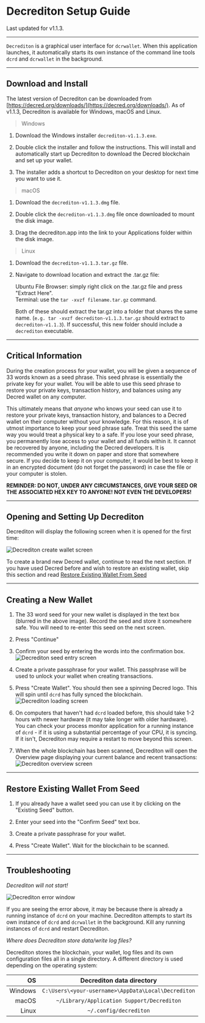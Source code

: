 # Decrediton Setup Guide 

Last updated for v1.1.3.

---

`Decrediton` is a graphical user interface for `dcrwallet`. When this application launches, it automatically starts its own instance of the command line tools `dcrd` and `dcrwallet` in the background.

---

## Download and Install 

The latest version of Decrediton can be downloaded from [https://decred.org/downloads/](https://decred.org/downloads/). As of v1.1.3, Decrediton is available for Windows, macOS and Linux.

> Windows

1. Download the Windows installer `decrediton-v1.1.3.exe`.

1. Double click the installer and follow the instructions. This will install and automatically start up Decrediton to download the Decred blockchain and set up your wallet.

1. The installer adds a shortcut to Decrediton on your desktop for next time you want to use it.

> macOS

1. Download the `decrediton-v1.1.3.dmg` file.

1. Double click the `decrediton-v1.1.3.dmg` file once downloaded to mount the disk image.

1. Drag the decrediton.app into the link to your Applications folder within the disk image.

> Linux

1. Download the `decrediton-v1.1.3.tar.gz` file.

1. Navigate to download location and extract the .tar.gz file:

    Ubuntu File Browser: simply right click on the .tar.gz file and press "Extract Here". <br />
    Terminal: use the `tar -xvzf filename.tar.gz` command.

    Both of these should extract the tar.gz into a folder that shares the same name. (`e.g. tar -xvzf decrediton-v1.1.3.tar.gz` should extract to `decrediton-v1.1.3`). If successful, this new folder should include a `decrediton` executable.

---

## Critical Information 

During the creation process for your wallet, you will be given a sequence of 33 words known as a seed phrase. This seed phrase is essentially the private key for your wallet. You will be able to use this seed phrase to restore your private keys, transaction history, and balances using any Decred wallet on any computer. 

This ultimately means that *anyone* who knows your seed can use it to restore your private keys, transaction history, and balances to a Decred wallet on their computer without your knowledge. For this reason, it is of utmost importance to keep your seed phrase safe. Treat this seed the same way you would treat a physical key to a safe. If you lose your seed phrase, you permanently lose access to your wallet and all funds within it. It cannot be recovered by anyone, including the Decred developers. It is recommended you write it down on paper and store that somewhere secure. If you decide to keep it on your computer, it would be best to keep it in an encrypted document (do not forget the password) in case the file or your computer is stolen.

**REMINDER: DO NOT, UNDER ANY CIRCUMSTANCES, GIVE YOUR SEED OR THE ASSOCIATED HEX KEY TO ANYONE! NOT EVEN THE DEVELOPERS!**

---

## Opening and Setting Up Decrediton

Decrediton will display the following screen when it is opened for the first time:

![Decrediton create wallet screen](/img/decrediton/create-wallet.jpg)

To create a brand new Decred wallet, continue to read the next section. If you have used Decred before and wish to restore an existing wallet, skip this section and read [Restore Existing Wallet From Seed](/getting-started/user-guides/decrediton-setup.md#restore-existing-wallet-from-seed)

---

## Creating a New Wallet

1. The 33 word seed for your new wallet is displayed in the text box (blurred in the above image). Record the seed and store it somewhere safe. You will need to re-enter this seed on the next screen.

1. Press "Continue"

1. Confirm your seed by entering the words into the confirmation box.
![Decrediton seed entry screen](/img/decrediton/seed-entered.jpg)

1. Create a private passphrase for your wallet. This passphrase will be used to unlock your wallet when creating transactions.

1. Press "Create Wallet". You should then see a spinning Decred logo. This will spin until `dcrd` has fully synced the blockchain.
![Decrediton loading screen](/img/decrediton/loading.jpg)

1.  On computers that haven't had `dcrd` loaded before, this should take 1-2 hours with newer hardware (it may take longer with older hardware). You can check your process monitor application for a running instance of `dcrd` - if it is using a substantial percentage of your CPU, it is syncing. If it isn't, Decrediton may require a restart to move beyond this screen.

1. When the whole blockchain has been scanned, Decrediton will open the Overview page displaying your current balance and recent transactions:
![Decrediton overview screen](/img/decrediton/open-wallet.jpg)

---

## Restore Existing Wallet From Seed

1. If you already have a wallet seed you can use it by clicking on the "Existing Seed" button.

1. Enter your seed into the "Confirm Seed" text box.

1. Create a private passphrase for your wallet.

1. Press "Create Wallet". Wait for the blockchain to be scanned.

---

## Troubleshooting

*Decrediton will not start!*

![Decrediton error window](/img/decrediton/dcrd-error.jpg)

If you are seeing the error above, it may be because there is already a running instance of `dcrd` on your machine. Decrediton attempts to start its own instance of `dcrd` and `dcrwallet` in the background. Kill any running instances of `dcrd` and restart Decrediton.

*Where does Decrediton store data/write log files?*

Decrediton stores the blockchain, your wallet, log files and its own configuration files all in a single directory. A different directory is used depending on the operating system:

| OS      | Decrediton data directory                           |
| -------:|:---------------------------------------------------:|
| Windows | `C:\Users\<your-username>\AppData\Local\Decrediton` |
| macOS   | `~/Library/Application Support/Decrediton`          |
| Linux   | `~/.config/decrediton`                              |
